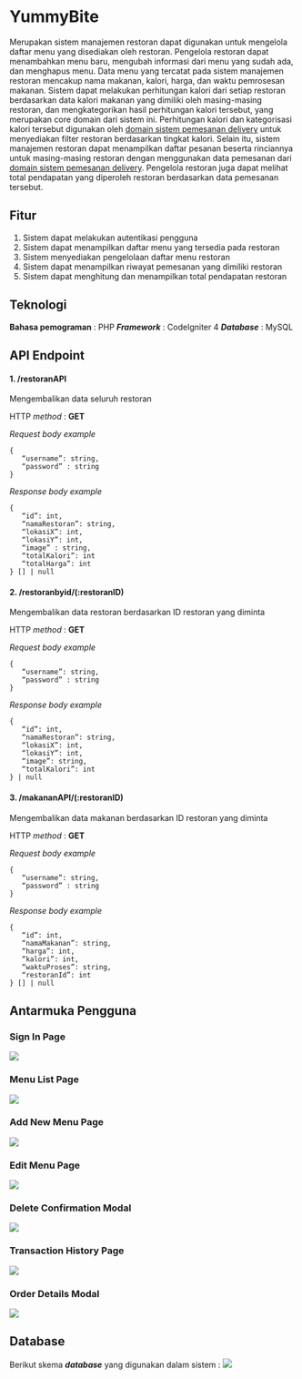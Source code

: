 # YummyBite
Merupakan sistem manajemen restoran dapat digunakan untuk mengelola daftar menu yang disediakan oleh restoran. Pengelola restoran dapat menambahkan menu baru, mengubah informasi dari menu yang sudah ada, dan menghapus menu. Data menu yang tercatat pada sistem manajemen restoran mencakup nama makanan, kalori, harga, dan waktu pemrosesan makanan. Sistem dapat melakukan perhitungan kalori dari setiap restoran berdasarkan data kalori makanan yang dimiliki oleh masing-masing restoran, dan mengkategorikan hasil perhitungan kalori tersebut, yang merupakan core domain dari sistem ini. Perhitungan kalori dan kategorisasi kalori tersebut digunakan oleh [domain sistem pemesanan delivery](https://github.com/filbertfelim/TST-CodeIgniter) untuk menyediakan filter restoran berdasarkan tingkat kalori. Selain itu, sistem manajemen restoran dapat menampilkan daftar pesanan beserta rinciannya untuk masing-masing restoran dengan menggunakan data pemesanan dari [domain sistem pemesanan delivery](https://github.com/filbertfelim/TST-CodeIgniter). Pengelola restoran juga dapat melihat total pendapatan yang diperoleh restoran berdasarkan data pemesanan tersebut.

## Fitur
1. Sistem dapat melakukan autentikasi pengguna  
2. Sistem dapat menampilkan daftar menu yang tersedia pada restoran
3. Sistem menyediakan pengelolaan daftar menu restoran
4. Sistem dapat menampilkan riwayat pemesanan yang dimiliki restoran
5. Sistem dapat menghitung dan menampilkan total pendapatan restoran

## Teknologi
**Bahasa pemograman** : PHP
***Framework*** : CodeIgniter 4 
***Database*** : MySQL

## API Endpoint
#### 1. /restoranAPI
Mengembalikan data seluruh restoran

HTTP *method* : **GET**

*Request body example*
```jsonc
{
   “username”: string, 
   “password” : string
}
```
*Response body example*
```jsonc
{
   “id”: int,
   “namaRestoran”: string, 
   “lokasiX”: int,
   “lokasiY”: int,
   “image” : string,
   “totalKalori”: int
   “totalHarga”: int
} [] | null
```

#### 2. /restoranbyid/(:restoranID)
Mengembalikan data restoran berdasarkan ID restoran yang diminta

HTTP *method* : **GET**

*Request body example*
```jsonc
{
   “username”: string, 
   “password” : string
}
```
*Response body example*
```jsonc
{
   “id”: int,
   “namaRestoran”: string, 
   “lokasiX”: int,
   “lokasiY”: int,
   “image”: string,
   “totalKalori”: int
} | null
```
#### 3. /makananAPI/(:restoranID)
Mengembalikan data makanan berdasarkan ID restoran yang diminta

HTTP *method* : **GET**

*Request body example*
```jsonc
{
   “username”: string, 
   “password” : string
}
```
*Response body example*
```jsonc
{
   “id”: int,
   “namaMakanan”: string, 
   “harga”: int,
   “kalori”: int,
   “waktuProses”: string,
   “restoranId”: int
} [] | null
```

## Antarmuka Pengguna
### Sign In Page
![](https://lh7-us.googleusercontent.com/T0DwPSV2K2gsQUGAW8IZVz47mOt_mSn2zszE-FoJujIGCEiULEmYKZ_IMF-diOOhNuY_vAS09DhJSggsX17XwyNPTHKkm8qCaZz4k82ndMJCZCNLhFd7Zdn9OJV3TsRkUg1nOC9eQ2iKRt2nHbUTAIo)
### Menu List Page
![](https://lh7-us.googleusercontent.com/vxSkk1kiB5Auz5lOe7_jUNcis1R_PGqwIvraEzqcACXmNlAA1IeMosCwa0nOqGBHITDuSBNXA7XhQeINujqlf6Sg5I8nKxpZEbadTZd5x83T2uDmrw-g4FARVzVa3UGM_tEcW6SYMdJS4-fgXT6s-Oo)
### Add New Menu Page
![](https://lh7-us.googleusercontent.com/k5ZHzCUR558ZBN1u6GyWyAepRz7Ofkic36VOBh4lUPb5qeteIkM5YGeScy1d72t5Kba9iPz5C0RKnOCmeFCEr4Tk6u5q5B1C6WC-FFBeJz9zg-0OtToAYetwhAaZknuI3MkqtAdp4PukkyWkgLoaKCU)
### Edit Menu Page
![](https://lh7-us.googleusercontent.com/dA0bDC90BetJPa6gjXsdc-HGqRIVJQzIK7OD7JO5cxeEqJdZiQLNlQ-RNXODQV16YH-4BtXwzmDJfXQc1Pj2J4iKebFwysTSCcrZy3GfeRgmReC4psNJLsgSmnmW1FJrIdYHeIFxEKkQxhcI6MOU1go)
### Delete Confirmation Modal
![](https://lh7-us.googleusercontent.com/Kix_6YFVdU7WyJOhtdomukBF5pOgMjoHQmj1YCeafaBShtIkDSMeb9gWLIEomWjTQuSBGslKgJ5Q7HpwEXywbQJm_D1Bg34nRydO4C9Z8-boXkLKCQmDJq0zX7iVkCcNHCG85lyBoUmAT6Opq1mX2do)
### Transaction History Page
![](https://lh7-us.googleusercontent.com/jz_-QQ4Hb_v_yWDrzJe7udw1O1r9PNQJsK_SDYO_sl-j693jMMA2ks1Qw0ZszCwuxezzLFIgxqJNIRl0qXHQ8xyiJd3XPu2QoAGsK3UvQTbm0Zao5pGPAD5mOrOQYp7vJiWQxJoXL3LR-cPsEFUEtvM)
### Order Details Modal
![](https://lh7-us.googleusercontent.com/HH8J6JelP9d-t0b7BMO8nJMUg0UQC2S_dvx0wlpy49MExErGcXuKGTJgRVNZiL98tAxTTfKuGTPs-xTJpZcwgV_NM1VoKIReVUkfUU3YgRQSs9DeR5yMtHenw0rsVRvRLPizvfc6Ns8aYCum6P2c8NY)	

## Database
Berikut skema ***database*** yang digunakan dalam sistem :
![](https://lh7-us.googleusercontent.com/wu7l2xndArTV65lMrxRV02LpdatOS0yr2T31CG7L7I9y2lli37oe6YZdx24kUMRZRZA1GjzIBjzqI4O8hgz9XZ_yXiW63324loj40Zg3Pj2ZxrXJhTib8ZkRqMYzsXeX5VHZ154CCd8plls6TQ2h8Nk)
